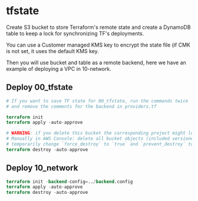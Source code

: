 # tfstate

Create S3 bucket to store Terraform's remote state and create a DynamoDB table to keep a lock for synchronizing TF's deployments.

You can use a Customer managed KMS key to encrypt the state file (if CMK is not set, it uses the default KMS key.

Then you will use bucket and table as a remote backend, here we have an example of deploying a VPC in 10-network.

## Deploy 00_tfstate

```terraform
# If you want to save TF state for 00_tfstate, run the commands twice
# and remove the comments for the backend in providers.tf

terraform init
terraform apply -auto-approve

# WARNING: if you delete this bucket the corresponding project might loose all its TF state files
# Manually in AWS Console: delete all bucket objects (included versioned ones)
# temporarily change `force_destroy` to `true` and `prevent_destroy` to `false` in `tfstate.tf`
terraform destroy -auto-approve
```

## Deploy 10_network

```terraform
terraform init -backend-config=../backend.config
terraform apply -auto-approve
terraform destroy -auto-approve
```
